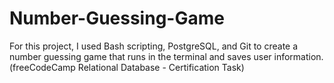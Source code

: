 # Number-Guessing-Game
For this project, I used Bash scripting, PostgreSQL, and Git to create a number guessing game that runs in the terminal and saves user information. (freeCodeCamp Relational Database - Certification Task)
